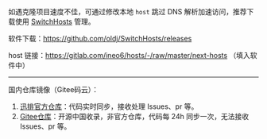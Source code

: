 如遇克隆项目速度不佳，可通过修改本地 `host` 跳过 DNS 解析加速访问，推荐下载使用 [SwitchHosts](https://github.com/oldj/SwitchHosts) 管理。

软件下载：https://github.com/oldj/SwitchHosts/releases

host 链接：https://gitlab.com/ineo6/hosts/-/raw/master/next-hosts （填入软件中）

----

国内仓库镜像（Gitee码云）：

1. <a href="https://gitee.com/palxiao95/poster-design">迅排官方仓库</a>：代码实时同步，接收处理 Issues、pr 等。
2. <a href="https://gitee.com/mirrors/poster-design">Gitee仓库</a>：开源中国收录，非官方仓库，代码每 24h 同步一次，无法接收 Issues、pr 等。